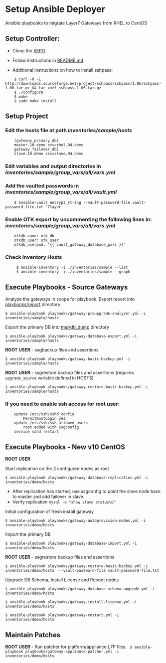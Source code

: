 # Setup Ansible Deployer
Ansible playbooks to migrate Layer7 Gateways from RHEL to CentOS

## Setup Controller:
* Clone the [REPO](https://github.com/CAAPIM/gateway-ansible-playbook)

* Follow instructions in [README.md](https://github.com/CAAPIM/gateway-ansible-playbook/#prerequisites)

* Additional instructions on how to install sshpass:
```
	$ curl -O -L http://downloads.sourceforge.net/project/sshpass/sshpass/1.06/sshpass-1.06.tar.gz && tar xvzf sshpass-1.06.tar.gz
	$ ./configure
	$ make
	$ sudo make install
```

## Setup Project
### Edit the hosts file at path *inventories/sample/hosts*
```
    [gateway_primary_db]
    master.10.demo src=rhel.94.demo
    gateway_failover_db]
    slave.10.demo src=slave.94.demo
```

### Edit variables and output directories in *inventories/sample/group_vars/all/vars.yml*

### Add the vaulted passwords in *inventories/sample/group_vars/all/vault.yml*
```
	$ ansible-vault encrypt_string --vault-password-file vault-password-file.txt '7layer' 
```

### Enable OTK export by uncommenting the following lines in: *inventories/sample/group_vars/all/vars.yml*
```
	otkdb_name: otk_db
	otkdb_user: otk_user
	otkdb_userpwd: '{{ vault_gateway_database_pass }}'
```

###  Check Inventory Hosts
```
	 $ ansible-inventory -i ./inventories/sample --list
	 $ ansible-inventory -i ./inventories/sample --graph
```

## Execute Playbooks - Source Gateways

Analyze the gateways in scope for playbook.  Export report into [playbooks/report]() directory
```
$ ansible-playbook playbooks/gateway-preupgrade-analyzer.yml -i inventories/sample/hosts
```

Export the primary DB into [tmp/db_dump]() directory
```
$ ansible-playbook playbooks/gateway-database-export.yml -i inventories/sample/hosts
```

**ROOT USER** - ssgbackup files and assertions 
```
$ ansible-playbook playbooks/gateway-basic-backup.yml -i inventories/sample/hosts
```

**ROOT USER** - ssgrestore backup files and assertions (requires `upgrade_source` variable defined in HOSTS)
```
$ ansible-playbook playbooks/gateway-restore-basic-backup.yml -i inventories/sample/hosts
```

### If you need to enable ssh access for root user:
```
	update /etc/ssh/sshd_config
		PermitRootLogin yes
	update /etc/ssh/ssh_allowed_users
		root added with ssgconfig
	service sshd restart
```

## Execute Playbooks - New v10 CentOS

**ROOT USER**

Start replication on the 2 configured nodes as root
```
$ ansible-playbook playbooks/gateway-database-replication.yml -i inventories/demo/hosts
```
* After replication has started, use ssgconfig to point the slave node back to master and add failover in slave.
* Verify replication ` mysql -e "show slave status\G" `


Initial configuration of fresh install gateway
```
$ ansible-playbook playbooks/gateway-autoprovision-nodes.yml -i inventories/demo/hosts
```

Import the primary DB
```
$ ansible-playbook playbooks/gateway-database-import.yml -i inventories/demo/hosts
```

**ROOT USER** - ssgrestore backup files and assertions
```
$ ansible-playbook playbooks/gateway-restore-basic-backup.yml -i inventories/demo/hosts  --vault-password-file vault-password-file.txt
```

Upgrade DB Schema, Install License and Reboot nodes
```
$ ansible-playbook playbooks/gateway-database-schema-upgrade.yml -i inventories/demo/hosts

$ ansible-playbook playbooks/gateway-install-license.yml -i inventories/demo/hosts

$ ansible-playbook playbooks/gateway-restart.yml -i inventories/demo/hosts
```


## Maintain Patches

**ROOT USER** -  Run patcher for platform/appliance L7P files.
`  $ ansible-playbook playbooks/gateway-appliance-patcher.yml -i inventories/demo/hosts `

